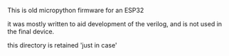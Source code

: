 This is old micropython firmware for an ESP32

it was mostly written to aid development of the verilog, and is not used in the
final device.

this directory is retained 'just in case'
